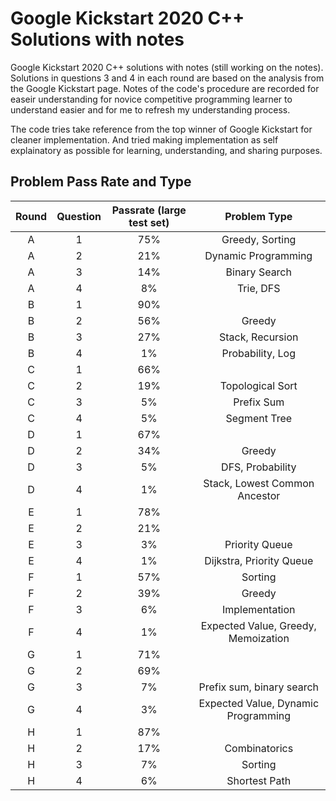 # Google Kickstart 2020 C++ Solutions with notes

Google Kickstart 2020 C++ solutions with notes (still working on the notes). 
Solutions in questions 3 and 4 in each round are based on the analysis from the Google Kickstart page. Notes of the code's procedure are recorded for easeir understanding for novice competitive programming learner to understand easier and for me to refresh my understanding process.  

The code tries take reference from the top winner of Google Kickstart for cleaner implementation. And tried making implementation  as self explainatory as possible for learning, understanding, and sharing purposes.

## Problem Pass Rate and Type

| Round | Question | Passrate (large test set) | Problem Type        |
| :---: | :------: | :-----------------------: | :-----------------: |
| A     | 1        | 75%                       | Greedy, Sorting     |
| A     | 2        | 21%                       | Dynamic Programming |
| A     | 3        | 14%                       | Binary Search       |
| A     | 4        | 8%                        | Trie, DFS           |
| B     | 1        | 90%                       |                     |
| B     | 2        | 56%                       | Greedy              |
| B     | 3        | 27%                       | Stack, Recursion    |
| B     | 4        | 1%                        | Probability, Log    |
| C     | 1        | 66%                       |                     |
| C     | 2        | 19%                       | Topological Sort    |
| C     | 3        | 5%                        | Prefix Sum          |
| C     | 4        | 5%                        | Segment Tree        |
| D     | 1        | 67%                       |                     |
| D     | 2        | 34%                       | Greedy              |
| D     | 3        | 5%                        | DFS, Probability    |
| D     | 4        | 1%                        | Stack, Lowest Common Ancestor|
| E     | 1        | 78%                       |                     |
| E     | 2        | 21%                       |                     |
| E     | 3        | 3%                        | Priority Queue      |
| E     | 4        | 1%                        | Dijkstra, Priority Queue|
| F     | 1        | 57%                       | Sorting             |
| F     | 2        | 39%                       | Greedy              |
| F     | 3        | 6%                        | Implementation      |
| F     | 4        | 1%                        | Expected Value, Greedy, Memoization |
| G     | 1        | 71%                       |                     |
| G     | 2        | 69%                       |                     |
| G     | 3        | 7%                        | Prefix sum, binary search |
| G     | 4        | 3%                        | Expected Value, Dynamic Programming |
| H     | 1        | 87%                       |                     |
| H     | 2        | 17%                       | Combinatorics       |
| H     | 3        | 7%                        | Sorting             |
| H     | 4        | 6%                        | Shortest Path       |
